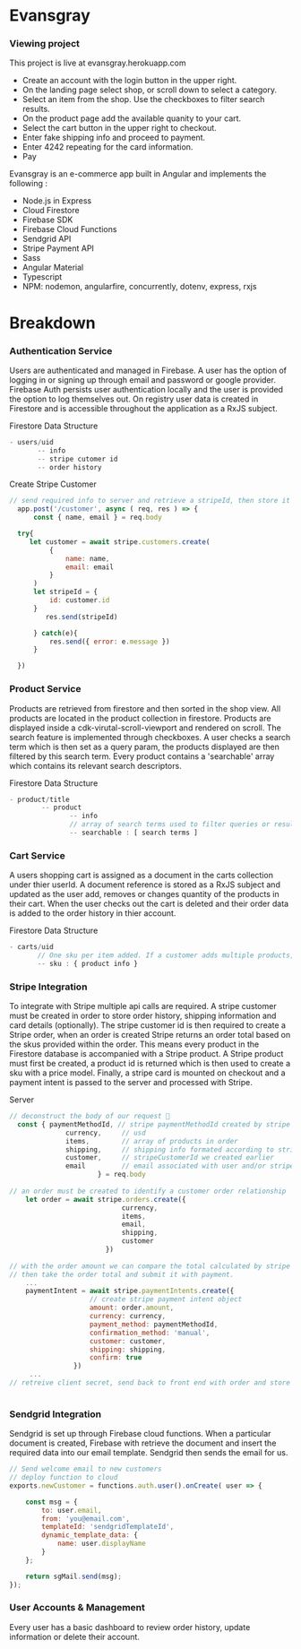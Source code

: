 # Evansgray
  
### Viewing project
This project is live at evansgray.herokuapp.com

  - Create an account with the login button in the upper right. 
  - On the landing page select shop, or scroll down to select a category. 
  - Select an item from the shop. Use the checkboxes to filter search results.
  - On the product page add the available quanity to your cart.
  - Select the cart button in the upper right to checkout.
  - Enter fake shipping info and proceed to payment.
  - Enter 4242 repeating for the card information.
  - Pay

Evansgray is an e-commerce app built in Angular and implements the following :
  - Node.js in Express
  - Cloud Firestore 
  - Firebase SDK
  - Firebase Cloud Functions
  - Sendgrid API
  - Stripe Payment API
  - Sass
  - Angular Material
  - Typescript
  - NPM: nodemon, angularfire, concurrently, dotenv, express, rxjs



# Breakdown

### Authentication Service
Users are authenticated and managed in Firebase. A user has the option of logging in or signing up                             through email and password or google provider. Firebase Auth persists user authentication locally and the user is provided     the option to log themselves out. On registry user data is created in Firestore and is accessible throughout the               application as a RxJS subject.   
  
  Firestore Data Structure
  ```js 
 - users/uid
         -- info
         -- stripe cutomer id
         -- order history
```

Create Stripe Customer
```js
// send required info to server and retrieve a stripeId, then store it with customer info.
  app.post('/customer', async ( req, res ) => {
      const { name, email } = req.body

  try{
     let customer = await stripe.customers.create(
          {
              name: name,
              email: email
          }
      )
      let stripeId = {
          id: customer.id
      }
         res.send(stripeId)

      } catch(e){
          res.send({ error: e.message })
      }

  })


```

### Product Service
Products are retrieved from firestore and then sorted in the shop view. All products are located in the product collection in firestore. Products are displayed inside a cdk-virutal-scroll-viewport and rendered on scroll. The search feature is implemented through checkboxes. A user checks a search term which is then set as a query param, the products displayed are then filtered by this search term. Every product contains a 'searchable' array which contains its relevant search descriptors. 

Firestore Data Structure
```js
- product/title
        -- product 
               -- info
               // array of search terms used to filter queries or results
               -- searchable : [ search terms ]
```

### Cart Service
A users shopping cart is assigned as a document in the carts collection under thier userId. A document reference is stored as a RxJS subject and updated as the user add, removes or changes quantity of the products in their cart. When the user checks out the cart is deleted and their order data is added to the order history in thier account.

Firestore Data Structure
```js
- carts/uid 
       // One sku per item added. If a customer adds multiple products, multiple skus will be added.
       -- sku : { product info }
```

### Stripe Integration 
To integrate with Stripe multiple api calls are required. A stripe customer must be created in order to store order history, shipping information and card details (optionally). The stripe customer id is then required to create a Stripe order, when an order is created Stripe returns an order total based on the skus provided within the order. This means every product in the Firestore database is accompanied with a Stripe product. A Stripe product must first be created, a product id is returned which is then used to create a sku with a price model. Finally, a stripe card is mounted on checkout and a payment intent is passed to the server and processed with Stripe.

Server
```js
// deconstruct the body of our request 🦄
  const { paymentMethodId, // stripe paymentMethodId created by stripe elements
              currency,     // usd
              items,        // array of products in order
              shipping,     // shipping info formated according to stripe API
              customer,     // stripeCustomerId we created earlier
              email         // email associated with user and/or stripe customer
                      } = req.body
            
// an order must be created to identify a customer order relationship
    let order = await stripe.orders.create({
                            currency,
                            items,
                            email,
                            shipping,
                            customer
                        })
                        
// with the order amount we can compare the total calculated by stripe with the total on our end. 
// then take the order total and submit it with payment.
    ...
    paymentIntent = await stripe.paymentIntents.create({
                    // create stripe payment intent object
                    amount: order.amount,
                    currency: currency,
                    payment_method: paymentMethodId,
                    confirmation_method: 'manual',
                    customer: customer,
                    shipping: shipping,
                    confirm: true
                })
     ...  
// retreive client secret, send back to front end with order and store order success 
       
```

### Sendgrid Integration
Sendgrid is set up through Firebase cloud functions. When a particular document is created, Firebase with retrieve the document and insert the required data into our email template. Sendgrid then sends the email for us.

```js
// Send welcome email to new customers
// deploy function to cloud 
exports.newCustomer = functions.auth.user().onCreate( user => {

    const msg = {
        to: user.email,
        from: 'you@email.com',
        templateId: 'sendgridTemplateId',
        dynamic_template_data: {
            name: user.displayName
        }
    };

    return sgMail.send(msg);
});

```

### User Accounts & Management
Every user has a basic dashboard to review order history, update information or delete their account.
